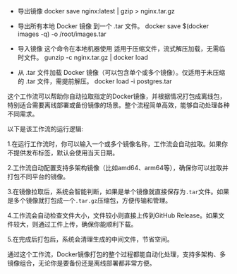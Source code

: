 - 导出镜像
docker save nginx:latest | gzip > nginx.tar.gz

- 导出所有本地 Docker 镜像 到一个 .tar 文件。
docker save $(docker images -q) -o /root/images.tar

- 导入镜像  这个命令在本地机器使用 适用于压缩文件，流式解压加载，无需临时文件。
gunzip -c  nginx.tar.gz | docker load

- 从 .tar 文件加载 Docker 镜像（可以包含单个或多个镜像）。仅适用于未压缩的 .tar 文件，需提前解压。
docker load -i postgres.tar



这个工作流可以帮助你自动拉取指定的Docker镜像，并根据情况打包成离线包，特别适合需要离线部署或备份镜像的场景。整个流程简单高效，能够自动处理各种不同需求。

以下是该工作流的运行逻辑:

1.在运行工作流时，你可以输入一个或多个镜像名称，工作流会自动拉取。如果你不提供发布标签，默认会使用当天日期。

2.工作流自动配置支持多架构镜像（比如amd64、arm64等），确保你可以拉取并打包不同平台的镜像。

3.在镜像拉取后，系统会智能判断，如果是单个镜像就直接保存为`.tar`文件。如果是多个镜像就打包成一个`.tar.gz`压缩包，方便传输和管理。

4.工作流会自动检查文件大小，文件较小则直接上传到GitHub Release。如果文件较大，则通过工件上传，确保你能顺利下载。

5.在完成后打包后，系统会清理生成的中间文件，节省空间。

通过这个工作流，Docker镜像打包的整个过程都能自动化处理，支持多架构、多镜像组合，无论你是要备份还是离线部署都非常方便。
